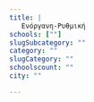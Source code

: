 ```yaml
---
title: |
   Ενόργανη-Ρυθμική
schools: [""]
slugSubcategory: ""
category: ""
slugCategory: ""
schoolscount: ""
city: ""

---
```


